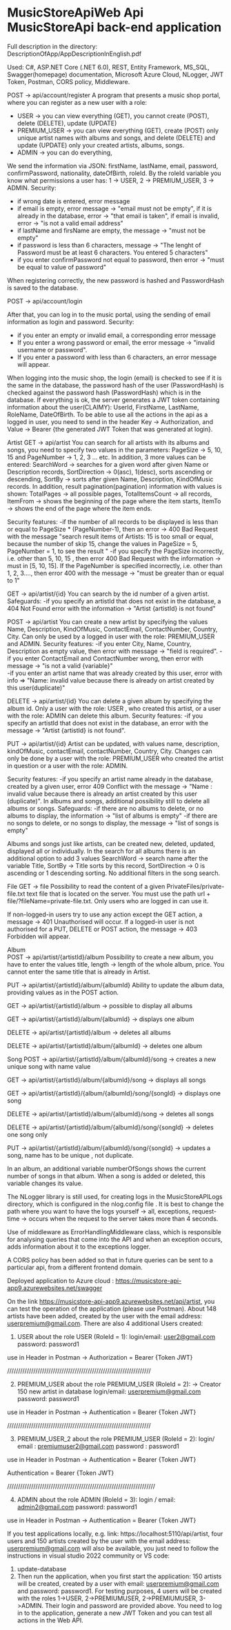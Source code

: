 # MusicStoreApiWeb Api MusicStoreApi back-end application 

Full description in the directory: DescriptionOfApp/AppDescriptionInEnglish.pdf

Used: C#, ASP.NET Core (.NET 6.0), REST, Entity Framework, MS_SQL, Swagger(homepage) documentation, Microsoft Azure Cloud, NLogger, JWT Token, Postman, CORS policy, Middleware. 

POST -> api/account/register 
A program that presents a music shop portal, where you can register as a new user with a role: 
- USER -> you can view everything (GET), you cannot create (POST), delete (DELETE), update (UPDATE)
- PREMIUM_USER -> you can view everything (GET), create (POST) only unique artist names with albums and songs, and delete (DELETE) and update (UPDATE) only your created artists, albums, songs.
- ADMIN -> you can do everything, 

We send the information via JSON: firstName, lastName, email, password, confirmPassword, nationality, dateOfBirth, roleId. By the roleId variable you know what permissions a user has: 1 -> USER,
2 -> PREMIUM_USER, 3 -> ADMIN. Security: 
- if wrong date is entered, error message 
- if email is empty, error message -> "email must not be empty", if it is already in the database, error -> "that email is taken", if email is invalid, error -> "is not a valid email address" 
- if lastName and firsName are empty, the message -> "must not be empty" 
- if password is less than 6 characters, message -> "The lenght of Password must be at least 6 characters. You entered 5 characters" 
- if you enter confirmPassword not equal to password, then error -> "must be equal to value of password" 

When registering correctly, the new password is hashed and PasswordHash is saved to the database. 

POST -> api/account/login 

After that, you can log in to the music portal, using the sending of email information as login and password. Security: 
- if you enter an empty or invalid email, a corresponding error message 
- If you enter a wrong password or email, the error message -> "invalid username or password". 
- If you enter a password with less than 6 characters, an error message will appear. 

When logging into the music shop, the login (email) is checked to see if it is the same in the database, the password hash of the user (PasswordHash) is checked against the password hash (PasswordHash) 
which is in the database.  If everything is ok, the server generates a JWT token containing information about the user(CLAIMY): UserId, FirstName, LastName, RoleName, DateOfBirth. To be able to use all 
the actions in the api as a logged in user, you need to send in the header Key -> Authorization, and Value -> Bearer {the generated JWT Token that was generated at login}. 

Artist 
GET -> api/artist 
 You can search for all artists with its albums and songs, you need to specify two values in the parameters: PageSize -> 5, 10, 15 and PageNumber -> 1, 2, 3 ... etc. In addition, 3 more values can be entered: 
 SearchWord -> searches for a given word after given Name or Description records, SortDirection -> 0(asc), 1(desc), sorts ascending or descending, SortBy -> sorts after given Name, Description, KindOfMusic records. 
 In addition, result pagination(pagination) information with values is shown: TotalPages -> all possible pages, TotalItemsCount -> all records, ItemFrom -> shows the beginning of the page where the item starts,
 ItemTo -> shows the end of the page where the item ends. 

Security features: 
-if the number of all records to be displayed is less than or equal to PageSize * (PageNumber-1), then an error -> 400 Bad Request with the message "search result items of Artists: 15 is too small or equal,
because the number of skip 15, change the values in PageSize = 5, PageNumber = 1, to see the result " 
-if you specify the PageSize incorrectly, i.e. other than 5, 10, 15 , then error 400 Bad Request with the information -> must in [5, 10, 15]. 
If the PageNumber is specified incorrectly, i.e. other than 1, 2, 3...., then error 400 with the message -> "must be greater than or equal to 1" 

GET -> api/artist/{id} 
You can search by the id number of a given artist. 
Safeguards:
-if you specify an artistId that does not exist in the database, a 404 Not Found error with the information -> "Artist {artistId} is not found" 

POST -> api/artist 
You can create a new artist by specifying the values Name, Description, KindOfMusic, ContactEmail, ContactNumber, Country, City. Can only be used by a logged in user with the role: PREMIUM_USER and ADMIN. 
Security features: 
-if you enter City, Name, Country, Description as empty value, then error with message -> "field is required". 
-if you enter ContactEmail and ContactNumber wrong, then error with message -> "is not a valid {variable}"  
-if you enter an artist name that was already created by this user, error with info => "Name: invalid value because there is already on artist created by this user(duplicate)" 

DELETE -> api/artist/{id} 
You can delete a given album by specifying the album id. Only a user with the role: USER , who created this artist, or a user with the role: ADMIN can delete this album. 
Security features: 
-if you specify an artistId that does not exist in the database, an error with the message -> "Artist {artistId} is not found". 

PUT -> api/artist/{id} 
Artist can be updated, with values name, description, kindOfMusic, contactEmail, contactNumber, Country, City. Changes can only be done by a user with the role: PREMIUM_USER who created the artist in question
or a user with the role: ADMIN. 

Security features: 
-if you specify an artist name already in the database, created by a given user, error 409 Conflict with the message -> "Name : invalid value because there is already an artist created by this user (duplicate)". 
In albums and songs, additional possibility still to delete all albums or songs. Safeguards: 
-if there are no albums to delete, or no albums to display, the information -> "list of albums is empty"
-if there are no songs to delete, or no songs to display, the message -> "list of songs is empty" 

Albums and songs just like artists, can be created new, deleted, updated, displayed all or individually. In the search for all albums there is an additional option to add 3 values SearchWord -> search name after
the variable Title, SortBy -> Title sorts by this record, SortDirection -> 0 is ascending or 1 descending sorting. No additional filters in the song search. 

File 
GET -> file 
Possibility to read the content of a given PrivateFiles/private-file.txt text file that is located on the server. You must use the path url + file/?fileName=private-file.txt. Only users who are logged in can use it. 

If non-logged-in users try to use any action except the GET action, a message -> 401 Unauthorised will occur. 
If a logged-in user is not authorised for a PUT, DELETE or POST action, the message -> 403 Forbidden will appear.

Album  
POST -> api/artist/{artistId}/album 
Possibility to create a new album, you have to enter the values title, length -> length of the whole album, price. You cannot enter the same title that is already in Artist. 

PUT -> api/artist/{artistId}/album/{albumId} 
Ability to update the album data, providing values as in the POST action. 

GET -> api/artist/{artistId}/album -> possible to display all albums 

GET -> api/artist/{artistId}/album/{albumId} -> displays one album 

DELETE -> api/artist/{artistId}/album -> deletes all albums 

DELETE -> api/artist/{artistId}/album/{albumId} -> deletes one album 

Song 
POST -> api/artist/{artistId}/album/{albumId}/song -> creates a new unique song with name value 

GET -> api/artist/{artistId}/album/{albumId}/song -> displays all songs 

GET -> api/artist/{artistId}/{album/{albumId}/song/{songId} -> displays one song 

DELETE -> api/artist/{artistId}/album/{albumId}/song -> deletes all songs 

DELETE -> api/artist/{artistId}/album/{albumId}/song/{songId} -> deletes one song only 

PUT -> api/artist/{artistId}/album/{albumId}/song/{songId} -> updates a song, name has to be unique , not duplicate. 

In an album, an additional variable numberOfSongs shows the current number of songs in that album. When a song is added or deleted, this variable changes its value. 

The NLogger library is still used, for creating logs in the MusicStoreAPILogs directory, which is configured in the nlog.config file . It is best to change the path where you want to have the logs yourself 
-> all, exceptions, request-time -> occurs when the request to the server takes more than 4 seconds. 

Use of middleware as ErrorHandlingMiddleware class, which is responsible for analysing queries that come into the API and when an exception occurs, adds information about it to the exceptions logger. 

A CORS policy has been added so that in future queries can be sent to a particular api, from a different frontend domain. 

Deployed application to Azure cloud : https://musicstore-api-app9.azurewebsites.net/swagger

On the link https://musicstore-api-app9.azurewebsites.net/api/artist, you can test the operation of the application (please use Postman). About 148 artists have been added, created by the user with the email address: userpremium@gmail.com.
There are also 4 additional Users created:
1. USER about the role USER (RoleId = 1):
login/email: user2@gmail.com
password: password1

use in Header in Postman -> Authorization = Bearer {Token JWT}

//////////////////////////////////////////////////////////////////

2. PREMIUM_USER about the role PREMIUM_USER (RoleId = 2): -> Creator 150 new artist in database
login/email: userpremium@gmail.com
password: password1

use in Header in Postman -> Authentication = Bearer {Token JWT} 

//////////////////////////////////////////////////////////////////

3. PREMIUM_USER_2 about the role PREMIUM_USER (RoleId = 2):
login/ email : premiumuser2@gmail.com
password : password1

use in Header in Postman -> Authentication = Bearer {Token JWT} 

Authentication = Bearer {Token JWT} 

////////////////////////////////////////////////////////////////////

4. ADMIN about the role ADMIN (RoleId = 3):
login / email: admin2@gmail.com
password: password1

use in Header in Postman -> Authentication = Bearer {Token JWT} 


If you test applications locally, e.g. link: https://localhost:5110/api/artist, four users and 150 artists created by the user with the email address: userpremium@gmail.com will also be available, you just need to follow the instructions in visual studio 2022 community or VS code:
1. update-database
2. Then run the application, when you first start the application: 150 artists will be created, created by a user with email: userpremium@gmail.com and password: password1. For testing purposes, 4 users will be created with the roles 1->USER, 2->PREMIUMUSER, 2->PREMIUMUSER, 3->ADMIN. Their login and password are provided above. You need to log in to the application, generate a new JWT Token and you can test all actions in the Web API.
